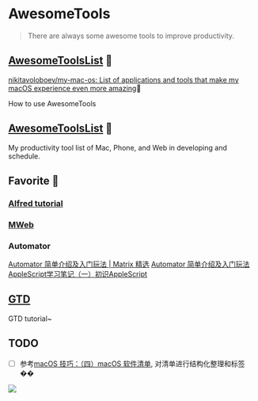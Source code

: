 # AwesomeTools

> There are always some awesome tools to improve productivity.

## [AwesomeToolsList](https://github.com/FrizzleFur/AwesomeTools/blob/master/Awesome%E5%B7%A5%E5%85%B7%E8%A7%A3%E6%9E%90.md) 💎 
[nikitavoloboev/my-mac-os: List of applications and tools that make my macOS experience even more amazing](https://github.com/nikitavoloboev/my-mac-os)💎 

How to use AwesomeTools 

## [AwesomeToolsList](https://github.com/FrizzleFur/AwesomeTools/blob/master/AwesomeTools%E6%B8%85%E5%8D%95.md) 🚀

My productivity tool list of Mac, Phone, and Web in developing and schedule.

## Favorite 💖

### [Alfred tutorial](https://github.com/FrizzleFur/AwesomeTools/blob/master/Awesome%E6%95%88%E7%8E%87%E7%A5%9E%E5%99%A8/%E6%95%88%E7%8E%87%E5%B7%A5%E5%85%B7/%E5%B7%A5%E5%85%B7-Alfred%E6%95%99%E7%A8%8B.md)

### [MWeb](https://github.com/FrizzleFur/AwesomeTools/blob/master/Awesome%E5%B7%A5%E5%85%B7%E8%A7%A3%E6%9E%90.md#mweb)

### Automator

[Automator 简单介绍及入门玩法 | Matrix 精选](https://sspai.com/post/36667)
[Automator 简单介绍及入门玩法](https://sspai.com/post/36658)
[AppleScript学习笔记（一）初识AppleScript](http://blog.csdn.net/jymn_chen/article/details/19755895)


## [GTD](https://github.com/FrizzleFur/AwesomeTools/blob/master/GTD%E7%90%86%E5%BF%B5.md)

GTD tutorial~

## TODO


- [ ] 参考[macOS 技巧：（四）macOS 软件清单](https://itcharge.cn/efficient/macos-tip/macos-tips-software-list/#10), 对清单进行结构化整理和标签��

![](https://pic-mike.oss-cn-hongkong.aliyuncs.com/Blog/20220329162043.png)